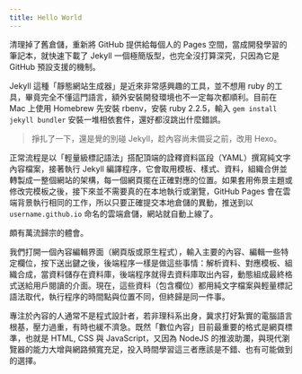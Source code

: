 ```yaml
---
title: Hello World
---
```

清理掉了舊倉儲，重新將 GitHub 提供給每個人的 Pages 空間，當成開發學習的筆記本，就快速下載了 Jekyll 一個極簡版型，也完全沒打算深究，只因為它是 GitHub 預設支援的機制。

<!-- more -->

Jekyll 這種「靜態網站生成器」是近來非常感興趣的工具，並不想用 ruby 的工具，畢竟完全不懂這門語言，額外安裝開發環境也不一定每次都順利。目前在 Mac 上使用 Homebrew 先安裝 rbenv，安裝 ruby 2.2.5，輸入 `gem install jekyll bundler` 安裝一堆相依套件，還好都沒跳出什麼錯誤。

> 掙扎了一下，還是覺的別碰 Jekyll，趁內容尚未備妥之前，改用 Hexo。

正常流程是以「輕量級標記語法」搭配頂端的詮釋資料區段（YAML）撰寫純文字內容檔案，接著執行 Jekyll 編譯程序，它會取用模板、樣式、資料，組織合併並轉製成一整個網站的架構，每一個網頁擺在正確對應的位置。如果套用佈景主題或修改完模板之後，接下來並不需要真的在本地執行或瀏覽，GitHub Pages 會在雲端背景執行相同的工作，所以只要正確提交本地倉儲的異動，推送到以 `username.github.io` 命名的雲端倉儲，網站就自動上線了。

頗有萬流歸宗的體會。

我們打開一個內容編輯界面（網頁版或原生程式），輸入主要的內容、編輯一些特定欄位，按下送出鍵之後，後端程序一樣是做這些事情：解析資料、對應模板、組織合成，當資料儲存在資料庫，後端程序就得去資料庫取出內容，動態組成最終格式送給用戶閱讀的介面。現在，這些資料（包含欄位）都用純文字檔案與輕量標記語法取代，執行程序的時間點與位置不同，但終歸是同一件事。

專注於內容的人通常不是程式設計者，若非理科系出身，冀求打好紮實的電腦語言根基，壓力過重，有時也緩不濟急。既然「數位內容」目前最重要的格式是網頁標準，也就是 HTML, CSS 與 JavaScript，又因為 NodeJS 的推波助瀾，與現代瀏覽器的能力大增與網路頻寬充足，投入時間學習這三者應該是不錯、也有可能做到的選擇。
